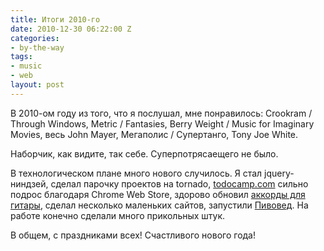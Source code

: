 ```yaml
---
title: Итоги 2010-го
date: 2010-12-30 06:22:00 Z
categories:
- by-the-way
tags:
- music
- web
layout: post
---
```


В 2010-ом году из того, что я послушал, мне понравилось: Crookram / Through Windows, Metric / Fantasies, Berry Weight / Music for Imaginary Movies, весь John Mayer, Мегаполис / Супертанго, Tony Joe White.

Наборчик, как видите, так себе. Суперпотрясаещего не было.

В технологическом плане много нового случилось. Я стал jquery-ниндзей, сделал парочку проектов на tornado, [todocamp.com](http://todocamp.com/ "to-do list manager") сильно подрос благодаря Chrome Web Store, здорово обновил [аккорды для гитары](http://guitar-chords-chart.net/), сделал несколько маленьких сайтов, запустили [Пивовед](http://pivoved.dp.ua/). На работе конечно сделали много прикольных штук.

В общем, с праздниками всех! Счастливого нового года!

